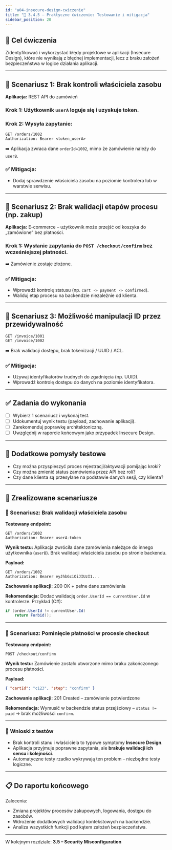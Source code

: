 ```yaml
---
id: "a04-insecure-design-cwiczenie"
title: "🧪 3.4.5 – Praktyczne ćwiczenie: Testowanie i mitigacja"
sidebar_position: 20
---
```


## 🎯 Cel ćwiczenia

Zidentyfikować i wykorzystać błędy projektowe w aplikacji (Insecure Design), które nie wynikają z błędnej implementacji, lecz z braku założeń bezpieczeństwa w logice działania aplikacji.

---

## 🧪 Scenariusz 1: Brak kontroli właściciela zasobu

**Aplikacja:** REST API do zamówień

### Krok 1: Użytkownik `userA` loguje się i uzyskuje token.

### Krok 2: Wysyła zapytanie:

```http
GET /orders/1002
Authorization: Bearer <token_userA>
```

➡️ Aplikacja zwraca dane `orderId=1002`, mimo że zamówienie należy do `userB`.

### ✅ Mitigacja:

- Dodaj sprawdzenie właściciela zasobu na poziomie kontrolera lub w warstwie serwisu.

---

## 🧪 Scenariusz 2: Brak walidacji etapów procesu (np. zakup)

**Aplikacja:** E-commerce – użytkownik może przejść od koszyka do „zamówione” bez płatności.

### Krok 1: Wysłanie zapytania do `POST /checkout/confirm` bez wcześniejszej płatności.

➡️ Zamówienie zostaje złożone.

### ✅ Mitigacja:

- Wprowadź kontrolę statusu (np. `cart -> payment -> confirmed`).
- Waliduj etap procesu na backendzie niezależnie od klienta.

---

## 🧪 Scenariusz 3: Możliwość manipulacji ID przez przewidywalność

```http
GET /invoice/1001
GET /invoice/1002
```

➡️ Brak walidacji dostępu, brak tokenizacji / UUID / ACL.

### ✅ Mitigacja:

- Używaj identyfikatorów trudnych do zgadnięcia (np. UUID).
- Wprowadź kontrolę dostępu do danych na poziomie identyfikatora.

---

## ✅ Zadania do wykonania

- [ ] Wybierz 1 scenariusz i wykonaj test.
- [ ] Udokumentuj wynik testu (payload, zachowanie aplikacji).
- [ ] Zarekomenduj poprawkę architektoniczną.
- [ ] Uwzględnij w raporcie końcowym jako przypadek Insecure Design.

---

## 🧠 Dodatkowe pomysły testowe

- Czy można przyspieszyć proces rejestracji/aktywacji pomijając kroki?
- Czy można zmienić status zamówienia przez API bez roli?
- Czy dane klienta są przesyłane na podstawie danych sesji, czy klienta?

---

## 🧪 Zrealizowane scenariusze

### 🧪 Scenariusz: Brak walidacji właściciela zasobu

**Testowany endpoint:**
```
GET /orders/1002
Authorization: Bearer userA-token
```

**Wynik testu:**
Aplikacja zwróciła dane zamówienia należące do innego użytkownika (`userB`). Brak walidacji właściciela zasobu po stronie backendu.

**Payload:**
```http
GET /orders/1002
Authorization: Bearer eyJhbGciOiJIUzI1...
```

**Zachowanie aplikacji:** 200 OK + pełne dane zamówienia

**Rekomendacja:**
Dodać walidację `order.UserId == currentUser.Id` w kontrolerze. Przykład (C#):

```csharp
if (order.UserId != currentUser.Id)
    return Forbid();
```

---

### 🧪 Scenariusz: Pominięcie płatności w procesie checkout

**Testowany endpoint:**
```
POST /checkout/confirm
```

**Wynik testu:**
Zamówienie zostało utworzone mimo braku zakończonego procesu płatności.

**Payload:**
```json
{ "cartId": "c123", "step": "confirm" }
```

**Zachowanie aplikacji:** 201 Created – zamówienie potwierdzone

**Rekomendacja:**
Wymusić w backendzie status przejściowy – `status != paid` → brak możliwości `confirm`.

---

### 🧠 Wnioski z testów

- Brak kontroli stanu i właściciela to typowe symptomy **Insecure Design**.
- Aplikacja przyjmuje poprawne zapytania, ale **brakuje walidacji ich sensu i kolejności**.
- Automatyczne testy rzadko wykrywają ten problem – niezbędne testy logiczne.

---

## 📋 Do raportu końcowego

Zalecenia:
- Zmiana projektów procesów zakupowych, logowania, dostępu do zasobów.
- Wdrożenie dodatkowych walidacji kontekstowych na backendzie.
- Analiza wszystkich funkcji pod kątem założeń bezpieczeństwa.

---

W kolejnym rozdziale: **3.5 – Security Misconfiguration**
